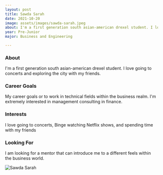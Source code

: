 ```yaml
---
layout: post
title: Sawda Sarah 
date: 2021-10-20
image: assets/images/sawda-sarah.jpeg
about: I'm a first generation south asian-american drexel student. I love going to concerts and exploring the city with my friends. 
year: Pre-Junior
major: Business and Engineering 

---
```


### About

I'm a first generation south asian-american drexel student. I love going to concerts and exploring the city with my friends. 

### Career Goals

My career goals or to work in technical fields within the business realm. I'm extremely interested in management consulting in finance.

### Interests


I love going to concerts, Binge watching Netflix shows, and spending time with my friends

### Looking For

I am looking for a mentor that can introduce me to a different feels within the business world.

<div class="text-center my-5">
    <img src="https://sase-drexel.github.io/mentorship-2021/assets/images/sawda-sarah.jpeg" alt="Sawda Sarah" class="rounded post-img" />
</div>

